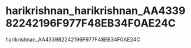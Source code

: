 # harikrishnan_harikrishnan_AA433982242196F977F48EB34F0AE24C
harikrishnan_AA433982242196F977F48EB34F0AE24C
